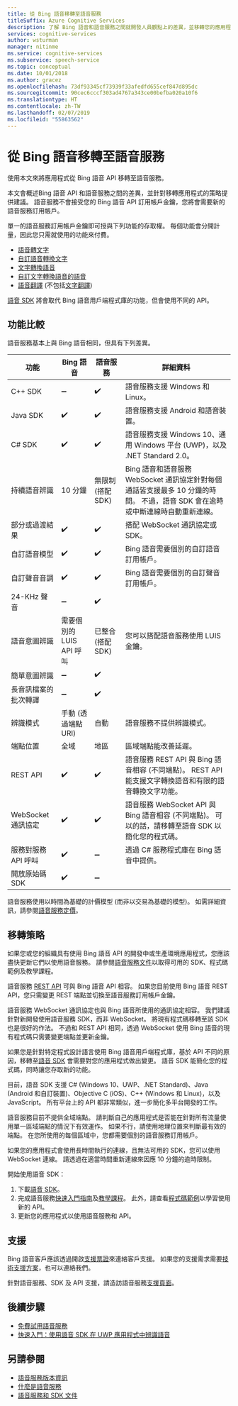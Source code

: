 ```yaml
---
title: 從 Bing 語音移轉至語音服務
titleSuffix: Azure Cognitive Services
description: 了解 Bing 語音和語音服務之間就開發人員觀點上的差異，並移轉您的應用程式以使用語音服務。
services: cognitive-services
author: wsturman
manager: nitinme
ms.service: cognitive-services
ms.subservice: speech-service
ms.topic: conceptual
ms.date: 10/01/2018
ms.author: gracez
ms.openlocfilehash: 73df93345cf73939f33afedfd655cef847d895dc
ms.sourcegitcommit: 90cec6cccf303ad4767a343ce00befba020a10f6
ms.translationtype: HT
ms.contentlocale: zh-TW
ms.lasthandoff: 02/07/2019
ms.locfileid: "55863562"
---
```

# <a name="migrate-from-bing-speech-to-the-speech-service"></a>從 Bing 語音移轉至語音服務

使用本文來將應用程式從 Bing 語音 API 移轉至語音服務。

本文會概述Bing 語音 API 和語音服務之間的差異，並針對移轉應用程式的策略提供建議。 語音服務不會接受您的 Bing 語音 API 訂用帳戶金鑰，您將會需要新的語音服務訂用帳戶。

單一的語音服務訂用帳戶金鑰即可授與下列功能的存取權。 每個功能會分開計量，因此您只需就使用的功能來付費。

* [語音轉文字](speech-to-text.md)
* [自訂語音轉換文字](https://cris.ai)
* [文字轉換語音](text-to-speech.md)
* [自訂文字轉換語音的語音](how-to-customize-voice-font.md)
* [語音翻譯](speech-translation.md) (不包括[文字翻譯](../translator/translator-info-overview.md))

[語音 SDK](speech-sdk.md) 將會取代 Bing 語音用戶端程式庫的功能，但會使用不同的 API。

## <a name="comparison-of-features"></a>功能比較

語音服務基本上與 Bing 語音相同，但具有下列差異。

功能 | Bing 語音 | 語音服務 | 詳細資料
-|-|-|-
C++ SDK | :heavy_minus_sign: | :heavy_check_mark: | 語音服務支援 Windows 和 Linux。
Java SDK | :heavy_check_mark: | :heavy_check_mark: | 語音服務支援 Android 和語音裝置。
C# SDK | :heavy_check_mark: | :heavy_check_mark: | 語音服務支援 Windows 10、通用 Windows 平台 (UWP)，以及 .NET Standard 2.0。
持續語音辨識 | 10 分鐘 | 無限制 (搭配 SDK) | Bing 語音和語音服務 WebSocket 通訊協定針對每個通話皆支援最多 10 分鐘的時間。 不過，語音 SDK 會在逾時或中斷連線時自動重新連線。
部分或過渡結果 | :heavy_check_mark: | :heavy_check_mark: | 搭配 WebSocket 通訊協定或 SDK。
自訂語音模型 | :heavy_check_mark: | :heavy_check_mark: | Bing 語音需要個別的自訂語音訂用帳戶。
自訂聲音音調 | :heavy_check_mark: | :heavy_check_mark: | Bing 語音需要個別的自訂聲音訂用帳戶。
24-KHz 聲音 | :heavy_minus_sign: | :heavy_check_mark: 
語音意圖辨識 | 需要個別的 LUIS API 呼叫 | 已整合 (搭配 SDK) |  您可以搭配語音服務使用 LUIS 金鑰。
簡單意圖辨識 | :heavy_minus_sign: | :heavy_check_mark: 
長音訊檔案的批次轉譯 | :heavy_minus_sign: | :heavy_check_mark:
辨識模式 | 手動 (透過端點 URI) | 自動 | 語音服務不提供辨識模式。
端點位置 | 全域 | 地區 | 區域端點能改善延遲。
REST API | :heavy_check_mark: | :heavy_check_mark: | 語音服務 REST API 與 Bing 語音相容 (不同端點)。 REST API 能支援文字轉換語音和有限的語音轉換文字功能。
WebSocket 通訊協定 | :heavy_check_mark: | :heavy_check_mark: | 語音服務 WebSocket API 與 Bing 語音相容 (不同端點)。 可以的話，請移轉至語音 SDK 以簡化您的程式碼。
服務對服務 API 呼叫 | :heavy_check_mark: | :heavy_minus_sign: | 透過 C# 服務程式庫在 Bing 語音中提供。 
開放原始碼 SDK | :heavy_check_mark: | :heavy_minus_sign: |

語音服務使用以時間為基礎的計價模型 (而非以交易為基礎的模型)。 如需詳細資訊，請參閱[語音服務定價](https://azure.microsoft.com/pricing/details/cognitive-services/speech-services/)。

## <a name="migration-strategies"></a>移轉策略

如果您或您的組織具有使用 Bing 語音 API 的開發中或生產環境應用程式，您應該盡快更新它們以使用語音服務。 請參閱[語音服務文件](index.yml)以取得可用的 SDK、程式碼範例及教學課程。

語音服務 [REST API](rest-apis.md) 可與 Bing 語音 API 相容。 如果您目前使用 Bing 語音 REST API，您只需變更 REST 端點並切換至語音服務訂用帳戶金鑰。

語音服務 WebSocket 通訊協定也與 Bing 語音所使用的通訊協定相容。 我們建議針對新開發使用語音服務 SDK，而非 WebSocket。 將現有程式碼移轉至該 SDK 也是很好的作法。 不過和 REST API 相同，透過 WebSocket 使用 Bing 語音的現有程式碼只需要變更端點並更新金鑰。

如果您是針對特定程式設計語言使用 Bing 語音用戶端程式庫，基於 API 不同的原因，移轉至[語音 SDK](speech-sdk.md) 會需要對您的應用程式做出變更。 語音 SDK 能簡化您的程式碼，同時讓您存取新的功能。

目前，語音 SDK 支援 C# (Windows 10、UWP、.NET Standard)、Java (Android 和自訂裝置)、Objective C (iOS)、C++ (Windows 和 Linux)，以及 JavaScript。 所有平台上的 API 都非常類似，進一步簡化多平台開發的工作。

語音服務目前不提供全域端點。 請判斷自己的應用程式是否能在針對所有流量使用單一區域端點的情況下有效運作。 如果不行，請使用地理位置來判斷最有效的端點。 在您所使用的每個區域中，您都需要個別的語音服務訂用帳戶。

如果您的應用程式會使用長時間執行的連線，且無法可用的 SDK，您可以使用 WebSocket 連線。 請透過在適當時間重新連線來因應 10 分鐘的逾時限制。

開始使用語音 SDK：

1. 下載[語音 SDK](speech-sdk.md)。
1. 完成語音服務[快速入門指南](quickstart-csharp-dotnet-windows.md)及[教學課程](how-to-recognize-intents-from-speech-csharp.md)。 此外，請查看[程式碼範例](samples.md)以學習使用新的 API。
1. 更新您的應用程式以使用語音服務和 API。

## <a name="support"></a>支援

Bing 語音客戶應該透過開啟[支援票證](https://ms.portal.azure.com/#blade/Microsoft_Azure_Support/HelpAndSupportBlade/newsupportrequest)來連絡客戶支援。 如果您的支援需求需要[技術支援方案](https://azure.microsoft.com/support/plans/)，也可以連絡我們。

針對語音服務、SDK 及 API 支援，請造訪語音服務[支援頁面](support.md)。

## <a name="next-steps"></a>後續步驟

* [免費試用語音服務](get-started.md)
* [快速入門：使用語音 SDK 在 UWP 應用程式中辨識語音](quickstart-csharp-uwp.md)

## <a name="see-also"></a>另請參閱
* [語音服務版本資訊](releasenotes.md)
* [什麼是語音服務](overview.md)
* [語音服務和 SDK 文件](speech-sdk.md#get-the-sdk)
